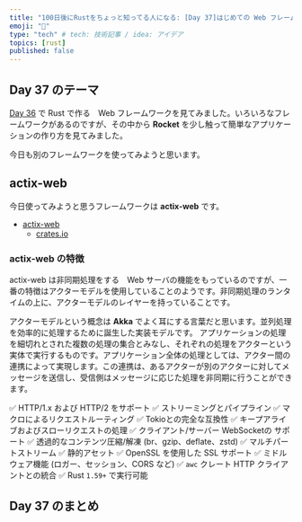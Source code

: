 ```yaml
---
title: "100日後にRustをちょっと知ってる人になる: [Day 37]はじめての Web フレームワーク その2"
emoji: "🦀"
type: "tech" # tech: 技術記事 / idea: アイデア
topics: [rust]
published: false
---
```

## Day 37 のテーマ

[Day 36](https://zenn.dev/shinyay/articles/hello-rust-day036) で Rust で作る　Web フレームワークを見てみました。いろいろなフレームワークがあるのですが、その中から **Rocket** を少し触って簡単なアプリケーションの作り方を見てみました。

今日も別のフレームワークを使ってみようと思います。

## actix-web

今日使ってみようと思うフレームワークは **actix-web** です。

- [actix-web](https://actix.rs/)
  - [crates.io](https://crates.io/crates/actix-web)

### actix-web の特徴

actix-web は非同期処理をする　Web サーバの機能をもっているのですが、一番の特徴はアクターモデルを使用していることのようです。非同期処理のランタイムの上に、アクターモデルのレイヤーを持っていることです。

アクターモデルという概念は **Akka** でよく耳にする言葉だと思います。並列処理を効率的に処理するために誕生した実装モデルです。
アプリケーションの処理を細切れとされた複数の処理の集合とみなし、それぞれの処理をアクターという実体で実行するものです。アプリケーション全体の処理としては、アクター間の連携によって実現します。この連携は、あるアクターが別のアクターに対してメッセージを送信し、受信側はメッセージに応じた処理を非同期に行うことができます。

✅ HTTP/1.x および HTTP/2 をサポート
✅ ストリーミングとパイプライン
✅ マクロによるリクエストルーティング
✅ Tokioとの完全な互換性
✅ キープアライブおよびスローリクエストの処理
✅ クライアント/サーバー WebSocketの サポート
✅ 透過的なコンテンツ圧縮/解凍 (br、gzip、deflate、zstd)
✅ マルチパートストリーム
✅ 静的アセット
✅ OpenSSL を使用した SSL サポート
✅ ミドルウェア機能 (ロガー、セッション、CORS など)
✅ `awc` クレート HTTP クライアントとの統合
✅ Rust `1.59+` で実行可能

## Day 37 のまとめ
